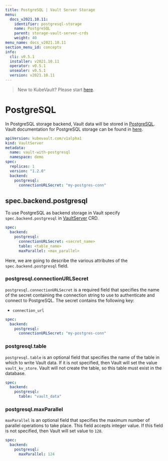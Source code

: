 ```yaml
---
title: PostgreSQL | Vault Server Storage
menu:
  docs_v2021.10.11:
    identifier: postgresql-storage
    name: PostgreSQL
    parent: storage-vault-server-crds
    weight: 40
menu_name: docs_v2021.10.11
section_menu_id: concepts
info:
  cli: v0.5.1
  installer: v2021.10.11
  operator: v0.5.1
  unsealer: v0.5.1
  version: v2021.10.11
---
```


> New to KubeVault? Please start [here](/docs/v2021.10.11/concepts/README).

# PostgreSQL

In PostgreSQL storage backend, Vault data will be stored in [PostgreSQL](https://www.postgresql.org/). Vault documentation for PostgreSQL storage can be found in [here](https://www.vaultproject.io/docs/configuration/storage/postgresql.html).

```yaml
apiVersion: kubevault.com/v1alpha1
kind: VaultServer
metadata:
  name: vault-with-postgresql
  namespace: demo
spec:
  replicas: 1
  version: "1.2.0"
  backend:
    postgresql:
      connectionURLSecret: "my-postgres-conn"
```

## spec.backend.postgresql

To use PostgreSQL as backend storage in Vault specify `spec.backend.postgresql` in [VaultServer](/docs/v2021.10.11/concepts/vault-server-crds/vaultserver) CRD.

```yaml
spec:
  backend:
    postgresql:
      connectionURLSecret: <secret_name>
      table: <table_name>
      maxParallel: <max_parallel>
```

Here, we are going to describe the various attributes of the `spec.backend.postgresql` field.

### postgresql.connectionURLSecret

`postgresql.connectionURLSecret` is a required field that specifies the name of the secret containing the connection string to use to authenticate and connect to PostgreSQL. The secret contains the following key:

- `connection_url`

```yaml
spec:
  backend:
    postgresql:
      connectionURLSecret: "my-postgres-conn"
```

### postgresql.table

`postgresql.table` is an optional field that specifies the name of the table in which to write Vault data. If it is not specified, then Vault will set the value `vault_kv_store`. Vault will not create the table, so this table must exist in the database.

```yaml
spec:
  backend:
    postgresql:
      table: "vault_data"
```

### postgresql.maxParallel

`maxParallel` is an optional field that specifies the maximum number of parallel operations to take place. This field accepts integer value. If this field is not specified, then Vault will set value to `128`.

```yaml
spec:
  backend:
    postgresql:
      maxParallel: 124
```
